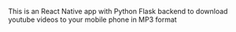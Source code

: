 This is an React Native app with Python Flask backend to download youtube videos to your mobile phone in MP3 format